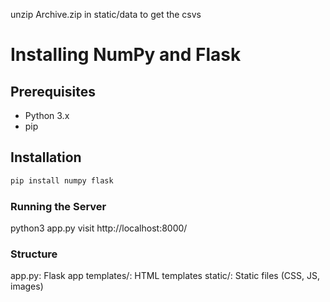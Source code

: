 unzip Archive.zip in static/data to get the csvs

# Installing NumPy and Flask

## Prerequisites
- Python 3.x
- pip

## Installation
```bash
pip install numpy flask
```
### Running the Server
python3 app.py
visit http://localhost:8000/

### Structure

app.py: Flask app
templates/: HTML templates
static/: Static files (CSS, JS, images)